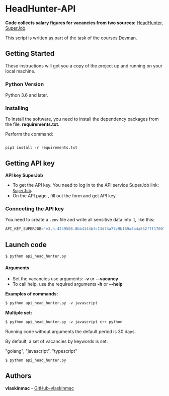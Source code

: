 # HeadHunter-API


**Code collects salary figures for vacancies from two sources:** [HeadHunter](https://hh.ru), [SuperJob](https://www.superjob.ru).


This script is written as part of the task of the courses [Devman](https://dvmn.org).


## Getting Started

These instructions will get you a copy of the project up and running on your local machine.

### Python Version

Python 3.6 and later.

### Installing

To install the software, you need to install the dependency packages from the file: **requirements.txt**.

Perform the command:

```

pip3 install -r requirements.txt

```


## Getting API key

**API key SuperJob**

- To get the API key. You need to log in to the API service SuperJob link: [`SuperJob`](https://api.superjob.ru/info/).
- On the API page , fill out the form and get API key.


### Connecting the API key

You need to create a `.env` file and write all sensitive data into it, like this:

```python
API_KEY_SUPERJOB="v3.h.4249508.8bb4144bfc13d74a77c9b169a4a4a852f7f17007
```

## Launch code

```python
$ python api_head_hunter.py

```

#### Arguments
- Set the vacancies use arguments: **-v** or **--vacancy**
- To call help, use the required arguments **-h** or **--help**

**Examples of commands:**

```python
$ python api_head_hunter.py -v javascript

```
**Multiple set:**

```python
$ python api_head_hunter.py -v javascript c++ python

```

Running code without arguments the default period is 30 days.

By default, a set of vacancies by keywords is set:

"golang", "javascript", "typescript"

```python
$ python api_head_hunter.py

```


## Authors

**vlaskinmac**  - [GitHub-vlaskinmac](https://github.com/vlaskinmac/)


